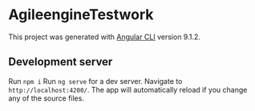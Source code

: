# AgileengineTestwork

This project was generated with [Angular CLI](https://github.com/angular/angular-cli) version 9.1.2.

## Development server

Run `npm i`
Run `ng serve` for a dev server. Navigate to `http://localhost:4200/`. The app will automatically reload if you change any of the source files.
